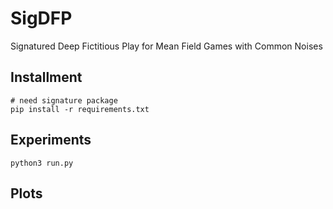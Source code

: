 # SigDFP
Signatured Deep Fictitious Play for Mean Field Games with Common Noises

## Installment
```
# need signature package
pip install -r requirements.txt
```
## Experiments
```
python3 run.py
```


## Plots
